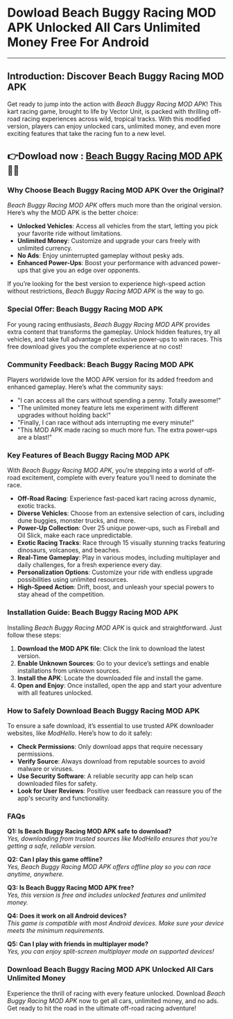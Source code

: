 # Dowload Beach Buggy Racing MOD APK Unlocked All Cars Unlimited Money Free For Android

---

## **Introduction: Discover Beach Buggy Racing MOD APK**

Get ready to jump into the action with *Beach Buggy Racing MOD APK*! This kart racing game, brought to life by Vector Unit, is packed with thrilling off-road racing experiences across wild, tropical tracks. With this modified version, players can enjoy unlocked cars, unlimited money, and even more exciting features that take the racing fun to a new level.


##  👉Dowload now : [Beach Buggy Racing MOD APK](https://modhello.com/beach-buggy-racing/) 👌🏻

### **Why Choose Beach Buggy Racing MOD APK Over the Original?**

*Beach Buggy Racing MOD APK* offers much more than the original version. Here’s why the MOD APK is the better choice:

- **Unlocked Vehicles**: Access all vehicles from the start, letting you pick your favorite ride without limitations.
- **Unlimited Money**: Customize and upgrade your cars freely with unlimited currency.
- **No Ads**: Enjoy uninterrupted gameplay without pesky ads.
- **Enhanced Power-Ups**: Boost your performance with advanced power-ups that give you an edge over opponents.

If you’re looking for the best version to experience high-speed action without restrictions, *Beach Buggy Racing MOD APK* is the way to go.

### **Special Offer: Beach Buggy Racing MOD APK**

For young racing enthusiasts, *Beach Buggy Racing MOD APK* provides extra content that transforms the gameplay. Unlock hidden features, try all vehicles, and take full advantage of exclusive power-ups to win races. This free download gives you the complete experience at no cost!

### **Community Feedback: Beach Buggy Racing MOD APK**

Players worldwide love the MOD APK version for its added freedom and enhanced gameplay. Here’s what the community says:

- "I can access all the cars without spending a penny. Totally awesome!"
- "The unlimited money feature lets me experiment with different upgrades without holding back!"
- "Finally, I can race without ads interrupting me every minute!"
- "This MOD APK made racing so much more fun. The extra power-ups are a blast!"

### **Key Features of Beach Buggy Racing MOD APK**

With *Beach Buggy Racing MOD APK*, you’re stepping into a world of off-road excitement, complete with every feature you’ll need to dominate the race.

- **Off-Road Racing**: Experience fast-paced kart racing across dynamic, exotic tracks.
- **Diverse Vehicles**: Choose from an extensive selection of cars, including dune buggies, monster trucks, and more.
- **Power-Up Collection**: Over 25 unique power-ups, such as Fireball and Oil Slick, make each race unpredictable.
- **Exotic Racing Tracks**: Race through 15 visually stunning tracks featuring dinosaurs, volcanoes, and beaches.
- **Real-Time Gameplay**: Play in various modes, including multiplayer and daily challenges, for a fresh experience every day.
- **Personalization Options**: Customize your ride with endless upgrade possibilities using unlimited resources.
- **High-Speed Action**: Drift, boost, and unleash your special powers to stay ahead of the competition.

### **Installation Guide: Beach Buggy Racing MOD APK**

Installing *Beach Buggy Racing MOD APK* is quick and straightforward. Just follow these steps:

1. **Download the MOD APK file**: Click the link to download the latest version.
2. **Enable Unknown Sources**: Go to your device’s settings and enable installations from unknown sources.
3. **Install the APK**: Locate the downloaded file and install the game.
4. **Open and Enjoy**: Once installed, open the app and start your adventure with all features unlocked.

### **How to Safely Download Beach Buggy Racing MOD APK**

To ensure a safe download, it’s essential to use trusted APK downloader websites, like *ModHello*. Here’s how to do it safely:

- **Check Permissions**: Only download apps that require necessary permissions.
- **Verify Source**: Always download from reputable sources to avoid malware or viruses.
- **Use Security Software**: A reliable security app can help scan downloaded files for safety.
- **Look for User Reviews**: Positive user feedback can reassure you of the app's security and functionality.

### **FAQs**

**Q1: Is Beach Buggy Racing MOD APK safe to download?**  
*Yes, downloading from trusted sources like ModHello ensures that you’re getting a safe, reliable version.*

**Q2: Can I play this game offline?**  
*Yes, *Beach Buggy Racing MOD APK* offers offline play so you can race anytime, anywhere.*

**Q3: Is Beach Buggy Racing MOD APK free?**  
*Yes, this version is free and includes unlocked features and unlimited money.*

**Q4: Does it work on all Android devices?**  
*This game is compatible with most Android devices. Make sure your device meets the minimum requirements.*

**Q5: Can I play with friends in multiplayer mode?**  
*Yes, you can enjoy split-screen multiplayer mode on supported devices!*

### **Download Beach Buggy Racing MOD APK Unlocked All Cars Unlimited Money**

Experience the thrill of racing with every feature unlocked. Download *Beach Buggy Racing MOD APK* now to get all cars, unlimited money, and no ads. Get ready to hit the road in the ultimate off-road racing adventure!
